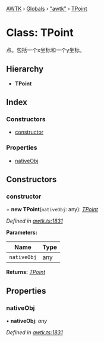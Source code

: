 [AWTK](../README.md) › [Globals](../globals.md) › ["awtk"](../modules/_awtk_.md) › [TPoint](_awtk_.tpoint.md)

# Class: TPoint

点。包括一个x坐标和一个y坐标。

## Hierarchy

* **TPoint**

## Index

### Constructors

* [constructor](_awtk_.tpoint.md#constructor)

### Properties

* [nativeObj](_awtk_.tpoint.md#nativeobj)

## Constructors

###  constructor

\+ **new TPoint**(`nativeObj`: any): *[TPoint](_awtk_.tpoint.md)*

*Defined in [awtk.ts:1831](https://github.com/zlgopen/awtk-binding/blob/5be3859/tools/code_gen/js/output/awtk.ts#L1831)*

**Parameters:**

Name | Type |
------ | ------ |
`nativeObj` | any |

**Returns:** *[TPoint](_awtk_.tpoint.md)*

## Properties

###  nativeObj

• **nativeObj**: *any*

*Defined in [awtk.ts:1831](https://github.com/zlgopen/awtk-binding/blob/5be3859/tools/code_gen/js/output/awtk.ts#L1831)*
